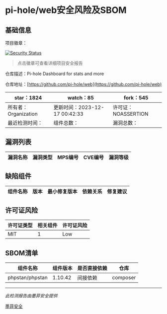 # pi-hole/web安全风险及SBOM

## 基础信息

项目徽章：

[![Security Status](https://www.murphysec.com/platform3/v31/badge/1736463031351074816.svg)](https://www.murphysec.com/console/report/1734285744056786944/1736463031351074816)

> 点击徽章可查看详细项目安全报告

仓库描述：Pi-hole Dashboard for stats and more

仓库地址：[https://github.com/pi-hole/web](https://github.com/pi-hole/web)

| star：1824 | watch：85 | fork：545 |
| ----------- | -------------- | ------------ |
| 所有者：Organization | 更新时间：2023-12-17 00:42:33 | 许可证：NOASSERTION |
| 最近检测时间： | 组件总数： | 漏洞总数： |




## 漏洞列表

| 漏洞名称 | 漏洞类型 | MPS编号 | CVE编号 | 漏洞等级 |
| ------- | ------ | ------- | ------ | ----- |





## 缺陷组件

| 组件名称 | 版本 | 最小修复版本 | 依赖关系 | 修复建议 |
| -------- | ---- | ------------ | -------- | -------- |





## 许可证风险

| 许可证类型 | 相关组件 | 许可证风险 |
| ---------- | -------- | ---------- |
|MIT|1|Low|




## SBOM清单

| 组件名称 | 组件版本 | 是否直接依赖 | 仓库 |
| -------- | -------- | ------------ | ---- |
|phpstan/phpstan|1.10.42|间接依赖|composer|


------

*此检测报告由墨菲安全提供*

[墨菲安全](www.murphysec.com)